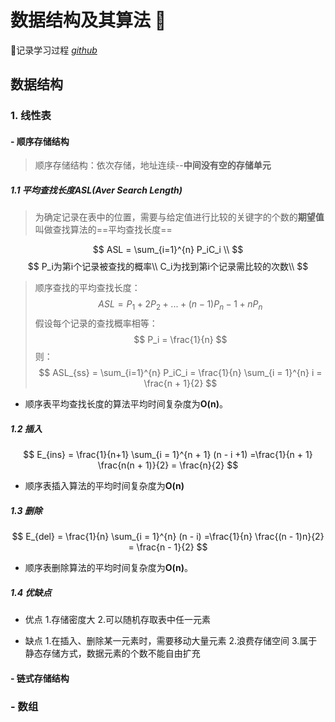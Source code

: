 
# 数据结构及其算法 👋

🔗记录学习过程 *[github](https://github.com/Hidtly/data-structure-algorithm)*

## 数据结构

### 1. 线性表

#### - 顺序存储结构
  
 >顺序存储结构：依次存储，地址连续--**中间没有空的存储单元**

##### 1.1 平均查找长度ASL(Aver Search Length)

>为确定记录在表中的位置，需要与给定值进行比较的关键字的个数的**期望值**叫做查找算法的==平均查找长度==

$$
    ASL = \sum_{i=1}^{n} P_iC_i \\
$$
$$
    P_i为第i个记录被查找的概率\\
    C_i为找到第i个记录需比较的次数\\
$$
>顺序查找的平均查找长度：
$$
ASL = P_1 + 2P_2+...+(n-1)P_n-1+nP_n
$$
>假设每个记录的查找概率相等：
$$
P_i = \frac{1}{n}
$$
>则：
$$
    ASL_{ss} = \sum_{i=1}^{n} P_iC_i = \frac{1}{n} \sum_{i = 1}^{n} i = \frac{n + 1}{2}
$$

- 顺序表平均查找长度的算法平均时间复杂度为**O(n)**。

##### 1.2 插入

$$
    E_{ins} = \frac{1}{n+1} \sum_{i = 1}^{n + 1} (n - i +1) =\frac{1}{n + 1} \frac{n(n + 1)}{2} = \frac{n}{2}
$$

- 顺序表插入算法的平均时间复杂度为**O(n)**

##### 1.3 删除

$$
    E_{del} = \frac{1}{n} \sum_{i = 1}^{n} (n - i) =\frac{1}{n} \frac{(n - 1)n}{2} = \frac{n - 1}{2}
$$

- 顺序表删除算法的平均时间复杂度为**O(n)**。

##### 1.4 优缺点

- 优点
  1.存储密度大
  2.可以随机存取表中任一元素

- 缺点
  1.在插入、删除某一元素时，需要移动大量元素
  2.浪费存储空间
  3.属于静态存储方式，数据元素的个数不能自由扩充

#### - 链式存储结构

### - 数组

